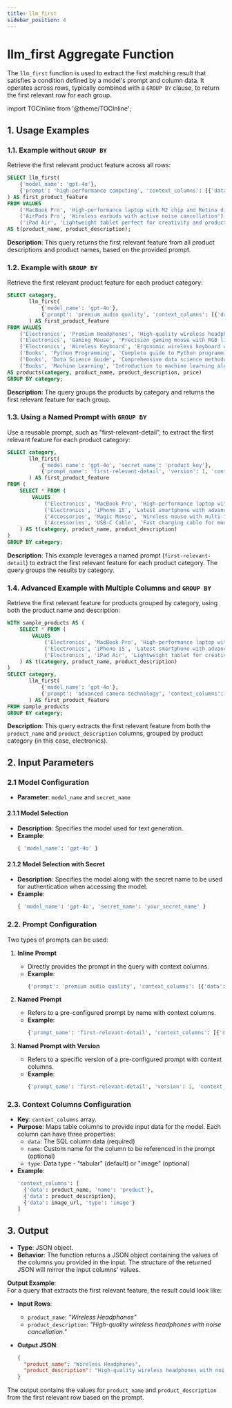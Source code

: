 ```yaml
---
title: llm_first
sidebar_position: 4
---
```


# llm_first Aggregate Function

The `llm_first` function is used to extract the first matching result that satisfies a condition defined by a model's prompt and column data. It operates across rows, typically combined with a `GROUP BY` clause, to return the first relevant row for each group.

import TOCInline from '@theme/TOCInline';

<TOCInline toc={toc} />

## 1. **Usage Examples**

### 1.1. **Example without `GROUP BY`**

Retrieve the first relevant product feature across all rows:

```sql
SELECT llm_first(
    {'model_name': 'gpt-4o'},
    {'prompt': 'high-performance computing', 'context_columns': [{'data': product_name}, {'data': product_description}]}
) AS first_product_feature
FROM VALUES
    ('MacBook Pro', 'High-performance laptop with M2 chip and Retina display'),
    ('AirPods Pro', 'Wireless earbuds with active noise cancellation'),
    ('iPad Air', 'Lightweight tablet perfect for creativity and productivity')
AS t(product_name, product_description);
```

**Description**: This query returns the first relevant feature from all product descriptions and product names, based on the provided prompt.

### 1.2. **Example with `GROUP BY`**

Retrieve the first relevant product feature for each product category:

```sql
SELECT category,
       llm_first(
           {'model_name': 'gpt-4o'},
           {'prompt': 'premium audio quality', 'context_columns': [{'data': product_name}, {'data': product_description}]}
       ) AS first_product_feature
FROM VALUES
    ('Electronics', 'Premium Headphones', 'High-quality wireless headphones with superior sound', 89.99),
    ('Electronics', 'Gaming Mouse', 'Precision gaming mouse with RGB lighting', 45.99),
    ('Electronics', 'Wireless Keyboard', 'Ergonomic wireless keyboard with backlight', 79.99),
    ('Books', 'Python Programming', 'Complete guide to Python programming language', 39.99),
    ('Books', 'Data Science Guide', 'Comprehensive data science methodology book', 49.99),
    ('Books', 'Machine Learning', 'Introduction to machine learning algorithms', 59.99)
AS products(category, product_name, product_description, price)
GROUP BY category;
```

**Description**: The query groups the products by category and returns the first relevant feature for each group.

### 1.3. **Using a Named Prompt with `GROUP BY`**

Use a reusable prompt, such as "first-relevant-detail", to extract the first relevant feature for each product category:

```sql
SELECT category,
       llm_first(
           {'model_name': 'gpt-4o', 'secret_name': 'product_key'},
           {'prompt_name': 'first-relevant-detail', 'version': 1, 'context_columns': [{'data': product_name}, {'data': product_description}]}
       ) AS first_product_feature
FROM (
    SELECT * FROM (
        VALUES
            ('Electronics', 'MacBook Pro', 'High-performance laptop with M2 chip'),
            ('Electronics', 'iPhone 15', 'Latest smartphone with advanced camera system'),
            ('Accessories', 'Magic Mouse', 'Wireless mouse with multi-touch surface'),
            ('Accessories', 'USB-C Cable', 'Fast charging cable for modern devices')
    ) AS t(category, product_name, product_description)
)
GROUP BY category;
```

**Description**: This example leverages a named prompt (`first-relevant-detail`) to extract the first relevant feature for each product category. The query groups the results by category.

### 1.4. **Advanced Example with Multiple Columns and `GROUP BY`**

Retrieve the first relevant feature for products grouped by category, using both the product name and description:

```sql
WITH sample_products AS (
    SELECT * FROM (
        VALUES
            ('Electronics', 'MacBook Pro', 'High-performance laptop with M2 chip'),
            ('Electronics', 'iPhone 15', 'Latest smartphone with advanced camera'),
            ('Electronics', 'iPad Air', 'Lightweight tablet for creativity')
    ) AS t(category, product_name, product_description)
)
SELECT category,
       llm_first(
           {'model_name': 'gpt-4o'},
           {'prompt': 'advanced camera technology', 'context_columns': [{'data': product_name}, {'data': product_description}]}
       ) AS first_product_feature
FROM sample_products
GROUP BY category;
```

**Description**: This query extracts the first relevant feature from both the `product_name` and `product_description` columns, grouped by product category (in this case, electronics).

## 2. **Input Parameters**

### 2.1 **Model Configuration**

- **Parameter**: `model_name` and `secret_name`

#### 2.1.1 Model Selection

- **Description**: Specifies the model used for text generation.
- **Example**:
  ```sql
  { 'model_name': 'gpt-4o' }
  ```

#### 2.1.2 Model Selection with Secret

- **Description**: Specifies the model along with the secret name to be used for authentication when accessing the model.
- **Example**:
  ```sql
  { 'model_name': 'gpt-4o', 'secret_name': 'your_secret_name' }
  ```

### 2.2. **Prompt Configuration**

Two types of prompts can be used:

1. **Inline Prompt**

   - Directly provides the prompt in the query with context columns.
   - **Example**:
     ```sql
     {'prompt': 'premium audio quality', 'context_columns': [{'data': product_name}, {'data': product_description}]}
     ```

2. **Named Prompt**

   - Refers to a pre-configured prompt by name with context columns.
   - **Example**:
     ```sql
     {'prompt_name': 'first-relevant-detail', 'context_columns': [{'data': product_name}]}
     ```

3. **Named Prompt with Version**
   - Refers to a specific version of a pre-configured prompt with context columns.
   - **Example**:
     ```sql
     {'prompt_name': 'first-relevant-detail', 'version': 1, 'context_columns': [{'data': product_name}]}
     ```

### 2.3. **Context Columns Configuration**

- **Key**: `context_columns` array.
- **Purpose**: Maps table columns to provide input data for the model. Each column can have three properties:
  - `data`: The SQL column data (required)
  - `name`: Custom name for the column to be referenced in the prompt (optional)
  - `type`: Data type - "tabular" (default) or "image" (optional)
- **Example**:
  ```sql
  'context_columns': [
    {'data': product_name, 'name': 'product'},
    {'data': product_description},
    {'data': image_url, 'type': 'image'}
  ]
  ```

## 3. **Output**

- **Type**: JSON object.
- **Behavior**: The function returns a JSON object containing the values of the columns you provided in the input. The structure of the returned JSON will mirror the input columns' values.

**Output Example**:  
For a query that extracts the first relevant feature, the result could look like:

- **Input Rows**:

  - `product_name`: _"Wireless Headphones"_
  - `product_description`: _"High-quality wireless headphones with noise cancellation."_

- **Output JSON**:
  ```json
  {
    "product_name": "Wireless Headphones",
    "product_description": "High-quality wireless headphones with noise cancellation."
  }
  ```

The output contains the values for `product_name` and `product_description` from the first relevant row based on the prompt.
